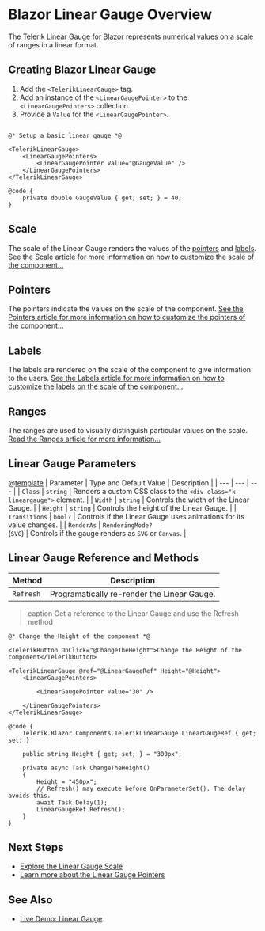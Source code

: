 
# Blazor Linear Gauge Overview

The <a href = "https://www.telerik.com/blazor-ui/linear-gauge" target="_blank">Telerik Linear Gauge for Blazor</a> represents [numerical values](slug:linear-gauge-pointers) on a [scale](slug:linear-gauge-scale) of ranges in a linear format.

## Creating Blazor Linear Gauge

1. Add the `<TelerikLinearGauge>` tag.
1. Add an instance of the `<LinearGaugePointer>` to the `<LinearGaugePointers>` collection.
1. Provide a `Value` for the `<LinearGaugePointer>`.

````RAZOR

@* Setup a basic linear gauge *@

<TelerikLinearGauge>
    <LinearGaugePointers>
        <LinearGaugePointer Value="@GaugeValue" />
    </LinearGaugePointers>
</TelerikLinearGauge>

@code {
    private double GaugeValue { get; set; } = 40;
}
````

## Scale

The scale of the Linear Gauge renders the values of the [pointers](slug:linear-gauge-pointers) and [labels](slug:linear-gauge-labels). [See the Scale article for more information on how to customize the scale of the component...](slug:linear-gauge-scale)

## Pointers

The pointers indicate the values on the scale of the component. [See the Pointers article for more information on how to customize the pointers of the component...](slug:linear-gauge-pointers)

## Labels

The labels are rendered on the scale of the component to give information to the users. [See the Labels article for more information on how to customize the labels on the scale of the component...](slug:linear-gauge-labels)

## Ranges

The ranges are used to visually distinguish particular values on the scale. [Read the Ranges article for more information...](slug:linear-gauge-ranges)

## Linear Gauge Parameters

@[template](/_contentTemplates/common/parameters-table-styles.md#table-layout)
| Parameter | Type and Default Value | Description |
| --- | --- | --- |
| `Class` | `string` | Renders a custom CSS class to the `<div class="k-lineargauge">` element. |
| `Width` | `string` | Controls the width of the Linear Gauge. |
| `Height` | `string` | Controls the height of the Linear Gauge. |
| `Transitions` | `bool?` | Controls if the Linear Gauge uses animations for its value changes. |
| `RenderAs` | `RenderingMode?` <br /> (`SVG`) | Controls if the gauge renders as `SVG` or `Canvas`. |

## Linear Gauge Reference and Methods

| Method | Description |
| --- | --- |
| `Refresh` | Programatically re-render the Linear Gauge. |

>caption Get a reference to the Linear Gauge and use the Refresh method

````RAZOR
@* Change the Height of the component *@

<TelerikButton OnClick="@ChangeTheHeight">Change the Height of the component</TelerikButton>

<TelerikLinearGauge @ref="@LinearGaugeRef" Height="@Height">
    <LinearGaugePointers>
    
        <LinearGaugePointer Value="30" />
        
    </LinearGaugePointers>
</TelerikLinearGauge>

@code {
    Telerik.Blazor.Components.TelerikLinearGauge LinearGaugeRef { get; set; }

    public string Height { get; set; } = "300px";

    private async Task ChangeTheHeight()
    {
        Height = "450px";
        // Refresh() may execute before OnParameterSet(). The delay avoids this.
        await Task.Delay(1);
        LinearGaugeRef.Refresh();
    }
}
````

## Next Steps

* [Explore the Linear Gauge Scale](slug:linear-gauge-scale)
* [Learn more about the Linear Gauge Pointers](slug:linear-gauge-pointers)

## See Also

* [Live Demo: Linear Gauge](https://demos.telerik.com/blazor-ui/lineargauge/overview)
